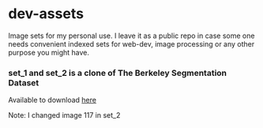 # dev-assets
Image sets for my personal use. I leave it as a public repo in case some one needs convenient indexed sets for web-dev, image processing or any other purpose you might have.

### set_1 and set_2 is a clone of The Berkeley Segmentation Dataset

Available to download [here](https://www2.eecs.berkeley.edu/Research/Projects/CS/vision/bsds/)

Note: I changed image 117 in set_2
